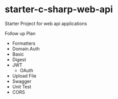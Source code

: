 # starter-c-sharp-web-api
Starter Project for web api applications

Follow up Plan

* Formatters
* Domain.Auth
 * Basic
 * Digest
 * JWT
   * OAuth
* Upload File
* Swagger
* Unit Test
* CORS
